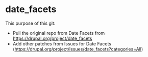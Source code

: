 date_facets
===========
This purpose of this git:

- Pull the original repo from Date Facets from https://drupal.org/project/date_facets
- Add other patches from Issues for Date Facets (https://drupal.org/project/issues/date_facets?categories=All)
